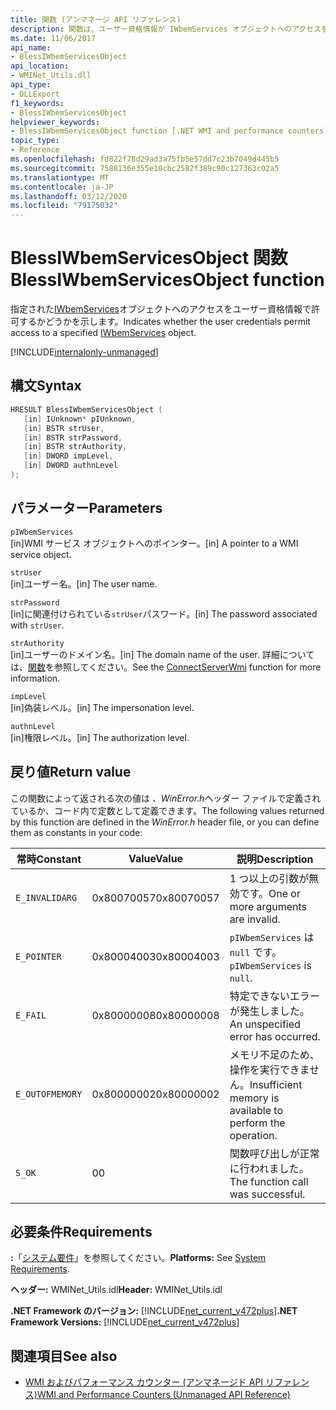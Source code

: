 ```yaml
---
title: 関数 (アンマネージ API リファレンス)
description: 関数は、ユーザー資格情報が IWbemServices オブジェクトへのアクセスを許可するかどうかを示します。
ms.date: 11/06/2017
api_name:
- BlessIWbemServicesObject
api_location:
- WMINet_Utils.dll
api_type:
- DLLExport
f1_keywords:
- BlessIWbemServicesObject
helpviewer_keywords:
- BlessIWbemServicesObject function [.NET WMI and performance counters]
topic_type:
- Reference
ms.openlocfilehash: fd822f78d29ad3a75fb5e57dd7c23b7049d445b5
ms.sourcegitcommit: 7588136e355e10cbc2582f389c90c127363c02a5
ms.translationtype: MT
ms.contentlocale: ja-JP
ms.lasthandoff: 03/12/2020
ms.locfileid: "79175032"
---
```

# <a name="blessiwbemservicesobject-function"></a><span data-ttu-id="04d98-103">BlessIWbemServicesObject 関数</span><span class="sxs-lookup"><span data-stu-id="04d98-103">BlessIWbemServicesObject function</span></span>
<span data-ttu-id="04d98-104">指定された[IWbemServices](/windows/desktop/api/wbemcli/nn-wbemcli-iwbemservices)オブジェクトへのアクセスをユーザー資格情報で許可するかどうかを示します。</span><span class="sxs-lookup"><span data-stu-id="04d98-104">Indicates whether the user credentials permit access to a specified [IWbemServices](/windows/desktop/api/wbemcli/nn-wbemcli-iwbemservices) object.</span></span>

[!INCLUDE[internalonly-unmanaged](../../../../includes/internalonly-unmanaged.md)]

## <a name="syntax"></a><span data-ttu-id="04d98-105">構文</span><span class="sxs-lookup"><span data-stu-id="04d98-105">Syntax</span></span>

```cpp
HRESULT BlessIWbemServicesObject (
   [in] IUnknown* pIUnknown,
   [in] BSTR strUser,
   [in] BSTR strPassword,
   [in] BSTR strAuthority,
   [in] DWORD impLevel,
   [in] DWORD authnLevel
);
```

## <a name="parameters"></a><span data-ttu-id="04d98-106">パラメーター</span><span class="sxs-lookup"><span data-stu-id="04d98-106">Parameters</span></span>

`pIWbemServices`\
<span data-ttu-id="04d98-107">[in]WMI サービス オブジェクトへのポインター。</span><span class="sxs-lookup"><span data-stu-id="04d98-107">[in] A pointer to a WMI service object.</span></span>

`strUser`\
<span data-ttu-id="04d98-108">[in]ユーザー名。</span><span class="sxs-lookup"><span data-stu-id="04d98-108">[in] The user name.</span></span>

`strPassword`\
<span data-ttu-id="04d98-109">[in]に関連付けられている`strUser`パスワード。</span><span class="sxs-lookup"><span data-stu-id="04d98-109">[in] The password associated with `strUser`.</span></span>

`strAuthority`\
<span data-ttu-id="04d98-110">[in]ユーザーのドメイン名。</span><span class="sxs-lookup"><span data-stu-id="04d98-110">[in] The domain name of the user.</span></span> <span data-ttu-id="04d98-111">詳細については、[関数](connectserverwmi.md)を参照してください。</span><span class="sxs-lookup"><span data-stu-id="04d98-111">See the [ConnectServerWmi](connectserverwmi.md) function for more information.</span></span>

`impLevel`\
<span data-ttu-id="04d98-112">[in]偽装レベル。</span><span class="sxs-lookup"><span data-stu-id="04d98-112">[in] The impersonation level.</span></span>

`authnLevel`\
<span data-ttu-id="04d98-113">[in]権限レベル。</span><span class="sxs-lookup"><span data-stu-id="04d98-113">[in] The authorization level.</span></span>

## <a name="return-value"></a><span data-ttu-id="04d98-114">戻り値</span><span class="sxs-lookup"><span data-stu-id="04d98-114">Return value</span></span>

<span data-ttu-id="04d98-115">この関数によって返される次の値は *、WinError.h*ヘッダー ファイルで定義されているか、コード内で定数として定義できます。</span><span class="sxs-lookup"><span data-stu-id="04d98-115">The following values returned by this function are defined in the *WinError.h* header file, or you can define them as constants in your code:</span></span>

|<span data-ttu-id="04d98-116">常時</span><span class="sxs-lookup"><span data-stu-id="04d98-116">Constant</span></span>  |<span data-ttu-id="04d98-117">Value</span><span class="sxs-lookup"><span data-stu-id="04d98-117">Value</span></span>  |<span data-ttu-id="04d98-118">説明</span><span class="sxs-lookup"><span data-stu-id="04d98-118">Description</span></span>  |
|---------|---------|---------|
| `E_INVALIDARG` | <span data-ttu-id="04d98-119">0x80070057</span><span class="sxs-lookup"><span data-stu-id="04d98-119">0x80070057</span></span> | <span data-ttu-id="04d98-120">1 つ以上の引数が無効です。</span><span class="sxs-lookup"><span data-stu-id="04d98-120">One or more arguments are invalid.</span></span> |
| `E_POINTER` | <span data-ttu-id="04d98-121">0x80004003</span><span class="sxs-lookup"><span data-stu-id="04d98-121">0x80004003</span></span> | <span data-ttu-id="04d98-122">`pIWbemServices` は `null` です。</span><span class="sxs-lookup"><span data-stu-id="04d98-122">`pIWbemServices` is `null`.</span></span> |
| `E_FAIL` | <span data-ttu-id="04d98-123">0x80000008</span><span class="sxs-lookup"><span data-stu-id="04d98-123">0x80000008</span></span> | <span data-ttu-id="04d98-124">特定できないエラーが発生しました。</span><span class="sxs-lookup"><span data-stu-id="04d98-124">An unspecified error has occurred.</span></span> |
| `E_OUTOFMEMORY` | <span data-ttu-id="04d98-125">0x80000002</span><span class="sxs-lookup"><span data-stu-id="04d98-125">0x80000002</span></span> | <span data-ttu-id="04d98-126">メモリ不足のため、操作を実行できません。</span><span class="sxs-lookup"><span data-stu-id="04d98-126">Insufficient memory is available to perform the operation.</span></span> |
| `S_OK` | <span data-ttu-id="04d98-127">0</span><span class="sxs-lookup"><span data-stu-id="04d98-127">0</span></span> | <span data-ttu-id="04d98-128">関数呼び出しが正常に行われました。</span><span class="sxs-lookup"><span data-stu-id="04d98-128">The function call was successful.</span></span> |

## <a name="requirements"></a><span data-ttu-id="04d98-129">必要条件</span><span class="sxs-lookup"><span data-stu-id="04d98-129">Requirements</span></span>

 <span data-ttu-id="04d98-130">**:**「[システム要件](../../get-started/system-requirements.md)」を参照してください。</span><span class="sxs-lookup"><span data-stu-id="04d98-130">**Platforms:** See [System Requirements](../../get-started/system-requirements.md).</span></span>

 <span data-ttu-id="04d98-131">**ヘッダー:** WMINet_Utils.idl</span><span class="sxs-lookup"><span data-stu-id="04d98-131">**Header:** WMINet_Utils.idl</span></span>

 <span data-ttu-id="04d98-132">**.NET Framework のバージョン:** [!INCLUDE[net_current_v472plus](../../../../includes/net-current-v472plus.md)]</span><span class="sxs-lookup"><span data-stu-id="04d98-132">**.NET Framework Versions:** [!INCLUDE[net_current_v472plus](../../../../includes/net-current-v472plus.md)]</span></span>

## <a name="see-also"></a><span data-ttu-id="04d98-133">関連項目</span><span class="sxs-lookup"><span data-stu-id="04d98-133">See also</span></span>

- [<span data-ttu-id="04d98-134">WMI およびパフォーマンス カウンター (アンマネージド API リファレンス)</span><span class="sxs-lookup"><span data-stu-id="04d98-134">WMI and Performance Counters (Unmanaged API Reference)</span></span>](index.md)
